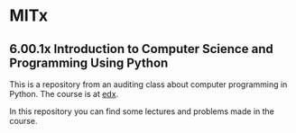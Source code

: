 MITx
==========

## 6.00.1x Introduction to Computer Science and Programming Using Python

This is a repository from an auditing class about computer programming in Python. The course is at [edx](https://www.edx.org/course/mitx/mitx-6-00-1x-introduction-computer-1841).

In this repository you can find some lectures and problems made in the course.
